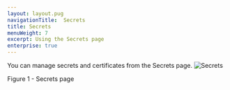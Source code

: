 ```yaml
---
layout: layout.pug
navigationTitle:  Secrets
title: Secrets
menuWeight: 7
excerpt: Using the Secrets page
enterprise: true
---
```


You can manage secrets and certificates from the Secrets page.
![Secrets](/1.13/img/GUI-Secrets-Secrets_View_With_Secrets-1_12.png)

Figure 1 - Secrets page
